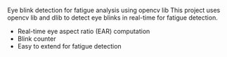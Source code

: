 Eye blink detection for fatigue analysis using opencv lib
This project uses opencv lib and dlib to detect eye blinks in real-time for fatigue detection.

- Real-time eye aspect ratio (EAR) computation
- Blink counter
- Easy to extend for fatigue detection
